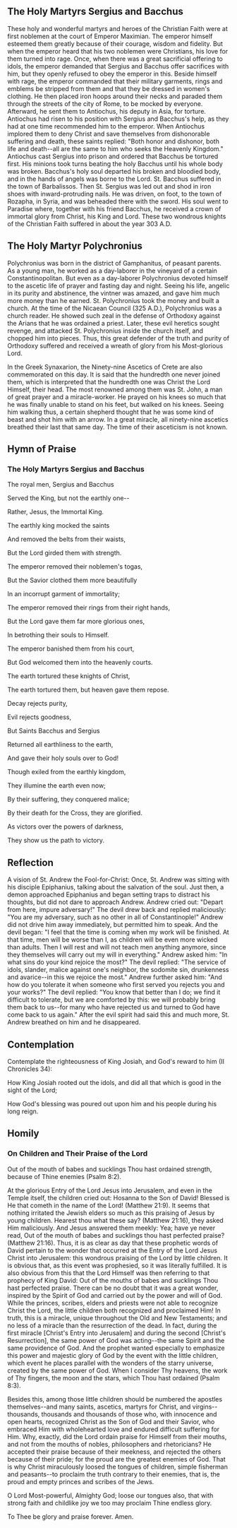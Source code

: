 ## The Holy Martyrs Sergius and Bacchus

These holy and wonderful martyrs and heroes of the Christian Faith were at first noblemen at the court of Emperor Maximian. The emperor himself esteemed them greatly because of their courage, wisdom and fidelity. But when the emperor heard that his two noblemen were Christians, his love for them turned into rage. Once, when there was a great sacrificial offering to idols, the emperor demanded that Sergius and Bacchus offer sacrifices with him, but they openly refused to obey the emperor in this. Beside himself with rage, the emperor commanded that their military garments, rings and emblems be stripped from them and that they be dressed in women's clothing. He then placed iron hoops around their necks and paraded them through the streets of the city of Rome, to be mocked by everyone. Afterward, he sent them to Antiochus, his deputy in Asia, for torture. Antiochus had risen to his position with Sergius and Bacchus's help, as they had at one time recommended him to the emperor. When Antiochus implored them to deny Christ and save themselves from dishonorable suffering and death, these saints replied: "Both honor and dishonor, both life and death--all are the same to him who seeks the Heavenly Kingdom." Antiochus cast Sergius into prison and ordered that Bacchus be tortured first. His minions took turns beating the holy Bacchus until his whole body was broken. Bacchus's holy soul departed his broken and bloodied body, and in the hands of angels was borne to the Lord. St. Bacchus suffered in the town of Barbalissos. Then St. Sergius was led out and shod in iron shoes with inward-protruding nails. He was driven, on foot, to the town of Rozapha, in Syria, and was beheaded there with the sword. His soul went to Paradise where, together with his friend Bacchus, he received a crown of immortal glory from Christ, his King and Lord. These two wondrous knights of the Christian Faith suffered in about the year 303 A.D.


## The Holy Martyr Polychronius

Polychronius was born in the district of Gamphanitus, of peasant parents. As a young man, he worked as a day-laborer in the vineyard of a certain Constantinopolitan. But even as a day-laborer Polychronius devoted himself to the ascetic life of prayer and fasting day and night. Seeing his life, angelic in its purity and abstinence, the vintner was amazed, and gave him much more money than he earned. St. Polychronius took the money and built a church. At the time of the Nicaean Council (325 A.D.), Polychronius was a church reader. He showed such zeal in the defense of Orthodoxy against the Arians that he was ordained a priest. Later, these evil heretics sought revenge, and attacked St. Polychronius inside the church itself, and chopped him into pieces. Thus, this great defender of the truth and purity of Orthodoxy suffered and received a wreath of glory from his Most-glorious Lord.

In the Greek Synaxarion, the Ninety-nine Ascetics of Crete are also commemorated on this day. It is said that the hundredth one never joined them, which is interpreted that the hundredth one was Christ the Lord Himself, their head. The most renowned among them was St. John, a man of great prayer and a miracle-worker. He prayed on his knees so much that he was finally unable to stand on his feet, but walked on his knees. Seeing him walking thus, a certain shepherd thought that he was some kind of beast and shot him with an arrow. In a great miracle, all ninety-nine ascetics breathed their last that same day. The time of their asceticism is not known. 


## Hymn of Praise

### The Holy Martyrs Sergius and Bacchus

The royal men, Sergius and Bacchus  

Served the King, but not the earthly one--  

Rather, Jesus, the Immortal King.  

The earthly king mocked the saints  

And removed the belts from their waists,  

But the Lord girded them with strength.  

The emperor removed their noblemen's togas,  

But the Savior clothed them more beautifully  

In an incorrupt garment of immortality;  

The emperor removed their rings from their right hands,  

But the Lord gave them far more glorious ones,  

In betrothing their souls to Himself.  

The emperor banished them from his court,  

But God welcomed them into the heavenly courts.  

The earth tortured these knights of Christ,  

The earth tortured them, but heaven gave them repose.  

Decay rejects purity,  

Evil rejects goodness,  

But Saints Bacchus and Sergius  

Returned all earthliness to the earth,  

And gave their holy souls over to God!  

Though exiled from the earthly kingdom,  

They illumine the earth even now;  

By their suffering, they conquered malice;  

By their death for the Cross, they are glorified.  

As victors over the powers of darkness,  

They show us the path to victory.


## Reflection

A vision of St. Andrew the Fool-for-Christ: Once, St. Andrew was sitting with his disciple Epiphanius, talking about the salvation of the soul. Just then, a demon approached Epiphanius and began setting traps to distract his thoughts, but did not dare to approach Andrew. Andrew cried out: "Depart from here, impure adversary!" The devil drew back and replied maliciously: "You are my adversary, such as no other in all of Constantinople!" Andrew did not drive him away immediately, but permitted him to speak. And the devil began: "I feel that the time is coming when my work will be finished. At that time, men will be worse than I, as children will be even more wicked than adults. Then I will rest and will not teach men anything anymore, since they themselves will carry out my will in everything." Andrew asked him: "In what sins do your kind rejoice the most?" The devil replied: "The service of idols, slander, malice against one's neighbor, the sodomite sin, drunkenness and avarice--in this we rejoice the most." Andrew further asked him: "And how do you tolerate it when someone who first served you rejects you and your works?" The devil replied: "You know that better than I do; we find it difficult to tolerate, but we are comforted by this: we will probably bring them back to us--for many who have rejected us and turned to God have come back to us again." After the evil spirit had said this and much more, St. Andrew breathed on him and he disappeared.


## Contemplation

Contemplate the righteousness of King Josiah, and God's reward to him (II Chronicles 34):

How King Josiah rooted out the idols, and did all that which is good in the sight of the Lord;

How God's blessing was poured out upon him and his people during his long reign.


## Homily

### On Children and Their Praise of the Lord

Out of the mouth of babes and sucklings Thou hast ordained strength, because of Thine enemies (Psalm 8:2).

At the glorious Entry of the Lord Jesus into Jerusalem, and even in the Temple itself, the children cried out: Hosanna to the Son of David! Blessed is He that cometh in the name of the Lord! (Matthew 21:9). It seems that nothing irritated the Jewish elders so much as this praising of Jesus by young children. Hearest thou what these say? (Matthew 21:16), they asked Him maliciously. And Jesus answered them meekly: Yea; have ye never read, Out of the mouth of babes and sucklings thou hast perfected praise? (Matthew 21:16). Thus, it is as clear as day that these prophetic words of David pertain to the wonder that occurred at the Entry of the Lord Jesus Christ into Jerusalem: this wondrous praising of the Lord by little children. It is obvious that, as this event was prophesied, so it was literally fulfilled. It is also obvious from this that the Lord Himself was then referring to that prophecy of King David: Out of the mouths of babes and sucklings Thou hast perfected praise. There can be no doubt that it was a great wonder, inspired by the Spirit of God and carried out by the power and will of God. While the princes, scribes, elders and priests were not able to recognize Christ the Lord, the little children both recognized and proclaimed Him! In truth, this is a miracle, unique throughout the Old and New Testaments; and no less of a miracle than the resurrection of the dead. In fact, during the first miracle [Christ's Entry into Jerusalem] and during the second [Christ's Resurrection], the same power of God was acting--the same Spirit and the same providence of God. And the prophet wanted especially to emphasize this power and majestic glory of God by the event with the little children, which event he places parallel with the wonders of the starry universe, created by the same power of God. When I consider Thy heavens, the work of Thy fingers, the moon and the stars, which Thou hast ordained (Psalm 8:3).

Besides this, among those little children should be numbered the apostles themselves--and many saints, ascetics, martyrs for Christ, and virgins--thousands, thousands and thousands of those who, with innocence and open hearts, recognized Christ as the Son of God and their Savior, who embraced Him with wholehearted love and endured difficult suffering for Him. Why, exactly, did the Lord ordain praise for Himself from their mouths, and not from the mouths of nobles, philosophers and rhetoricians? He accepted their praise because of their meekness, and rejected the others because of their pride; for the proud are the greatest enemies of God. That is why Christ miraculously loosed the tongues of children, simple fisherman and peasants--to proclaim the truth contrary to their enemies, that is, the proud and empty princes and scribes of the Jews.

O Lord Most-powerful, Almighty God; loose our tongues also, that with strong faith and childlike joy we too may proclaim Thine endless glory.

To Thee be glory and praise forever. Amen.
